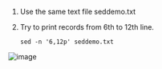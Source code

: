 1) Use the same text file seddemo.txt 
2) Try to print records from 6th to 12th line.

       sed -n '6,12p' seddemo.txt
![image](https://github.com/Sharath15eUR/SivanithishRK/assets/79641980/842758a3-1e86-409c-954b-7b64a557580f)
